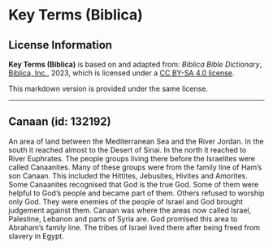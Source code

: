 # Key Terms (Biblica)

## License Information

**Key Terms (Biblica)** is based on and adapted from: _Biblica Bible Dictionary_, [Biblica, Inc.](https://www.biblica.com/), 2023, which is licensed under a [CC BY-SA 4.0 license](https://creativecommons.org/licenses/by-sa/4.0/legalcode.en).

This markdown version is provided under the same license.



--------------------------------

## Canaan (id: 132192)

An area of land between the Mediterranean Sea and the River Jordan. In the south it reached almost to the Desert of Sinai. In the north it reached to River Euphrates. The people groups living there before the Israelites were called Canaanites. Many of these groups were from the family line of Ham’s son Canaan. This included the Hittites, Jebusites, Hivites and Amorites. Some Canaanites recognised that God is the true God. Some of them were helpful to God’s people and became part of them. Others refused to worship only God. They were enemies of the people of Israel and God brought judgement against them. Canaan was where the areas now called Israel, Palestine, Lebanon and parts of Syria are. God promised this area to Abraham’s family line. The tribes of Israel lived there after being freed from slavery in Egypt.


